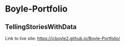 # Boyle-Portfolio
## TellingStoriesWithData

Link to live site: https://jcboyle2.github.io/Boyle-Portfolio/
